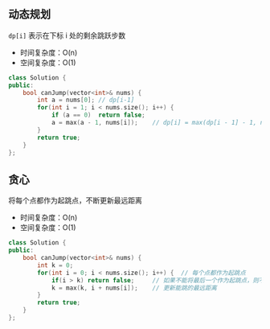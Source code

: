 ## 动态规划

`dp[i]` 表示在下标 i 处的剩余跳跃步数

- 时间复杂度：O(n)
- 空间复杂度：O(1)

```c++
class Solution {
public:
    bool canJump(vector<int>& nums) {
        int a = nums[0]; // dp[i-1]
        for(int i = 1; i < nums.size(); i++) {
            if (a == 0)  return false;
            a = max(a - 1, nums[i]);    // dp[i] = max(dp[i - 1] - 1, nums[i])
        }
        return true;
    }
};
```

## 贪心

将每个点都作为起跳点，不断更新最远距离

- 时间复杂度：O(n)
- 空间复杂度：O(1)

```c++
class Solution {
public:
    bool canJump(vector<int>& nums) {
        int k = 0;
        for(int i = 0; i < nums.size(); i++) {  // 每个点都作为起跳点
            if(i > k) return false;     // 如果不能将最后一个作为起跳点，则不可达
            k = max(k, i + nums[i]);    // 更新能跳的最远距离
        }
        return true;
    }
};
```
